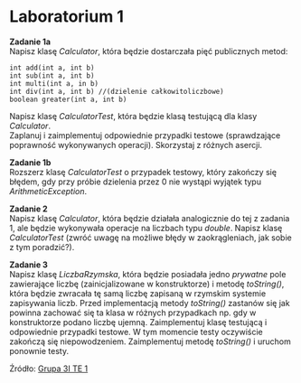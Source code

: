 # Laboratorium 1

**Zadanie 1a**  
Napisz klasę _Calculator_, która będzie dostarczała pięć publicznych metod:  

    int add(int a, int b)  
    int sub(int a, int b)  
    int multi(int a, in b)  
    int div(int a, int b) //(dzielenie całkowitoliczbowe)  
    boolean greater(int a, int b)  

Napisz klasę _CalculatorTest_, która będzie klasą testującą dla klasy _Calculator_.  
Zaplanuj i zaimplementuj odpowiednie przypadki testowe (sprawdzające poprawność wykonywanych operacji). Skorzystaj z różnych asercji.

**Zadanie 1b**  
Rozszerz klasę _CalculatorTest_ o przypadek testowy, który zakończy się błędem, gdy przy próbie dzielenia przez 0 nie wystąpi wyjątek typu _ArithmeticException_. 

**Zadanie 2**  
Napisz klasę _Calculator_, która będzie działała analogicznie do tej z zadania 1, ale będzie wykonywała operacje na liczbach typu _double_. Napisz klasę _CalculatorTest_ (zwróć uwagę na możliwe błędy w zaokrągleniach, jak sobie z tym poradzić?).

**Zadanie 3**  
Napisz klasę _LiczbaRzymska_, która będzie posiadała jedno _prywatne_ pole zawierające liczbę (zainicjalizowane w konstruktorze) i metodę _toString()_, która będzie zwracała tę samą liczbę zapisaną w rzymskim systemie zapisywania liczb.
Przed implementacją metody _toString()_ zastanów się jak powinna zachować się ta klasa w różnych przypadkach np. gdy w konstruktorze podano liczbę ujemną.
Zaimplementuj klasę testującą i odpowiednie przypadki testowe. W tym momencie testy oczywiście zakończą się niepowodzeniem. Zaimplementuj metodę _toString()_ i uruchom ponownie testy. 

Źródło: [Grupa 3I TE 1](https://inf.ug.edu.pl/~jdybiz/taj/index.php)

